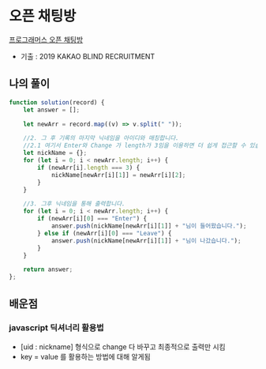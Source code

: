 # 오픈 채팅방
[프로그래머스 오픈 채팅방](https://programmers.co.kr/learn/courses/30/lessons/42888?language=javascript)
* 기출 : 2019 KAKAO BLIND RECRUITMENT

## 나의 풀이
```javascript
function solution(record) {
    let answer = [];

    let newArr = record.map((v) => v.split(" "));

    //2. 그 후 기록의 마지막 닉네임을 아이디와 매칭합니다.
    //2.1 여기서 Enter와 Change 가 length가 3임을 이용하면 더 쉽게 접근할 수 있습니다.
    let nickName = {};
    for (let i = 0; i < newArr.length; i++) {
        if (newArr[i].length === 3) {
            nickName[newArr[i][1]] = newArr[i][2];
        }
    }

    //3. 그후 닉네임을 통해 출력합니다.
    for (let i = 0; i < newArr.length; i++) {
        if (newArr[i][0] === "Enter") {
            answer.push(nickName[newArr[i][1]] + "님이 들어왔습니다.");
        } else if (newArr[i][0] === "Leave") {
            answer.push(nickName[newArr[i][1]] + "님이 나갔습니다.");
        }
    }

    return answer;
};
```
## 배운점
### javascript 딕셔너리 활용법
* [uid : nickname] 형식으로 change 다 바꾸고 최종적으로 출력만 시킴
* key = value 를 활용하는 방법에 대해 알게됨
